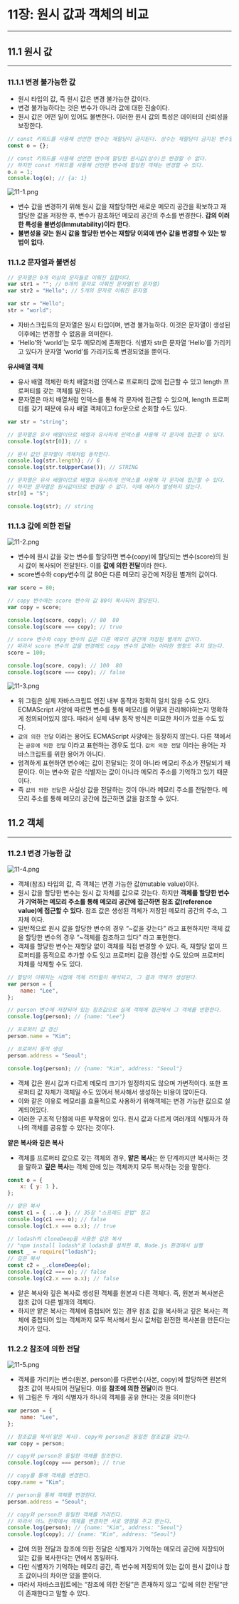 # 11장: 원시 값과 객체의 비교

---

## 11.1 원시 값

---

### 11.1.1 변경 불가능한 값

-   원시 타입의 값, 즉 원시 값은 변경 불가능한 값이다.
-   변경 불가능하다는 것은 변수가 아니라 값에 대한 진술이다.
-   원시 값은 어떤 일이 있어도 불변한다. 이러한 원시 값의 특성은 데이터의 신뢰성을 보장한다.

```jsx
// const 키워드를 사용해 선언한 변수는 재할당이 금지된다. 상수는 재할당이 금지된 변수일 뿐이다.
const o = {};

// const 키워드를 사용해 선언한 변수에 할당한 원시값(상수)은 변경할 수 없다.
// 하지만 const 키워드를 사용해 선언한 변수에 할당한 객체는 변경할 수 있다.
o.a = 1;
console.log(o); // {a: 1}
```

![11-1.png](/jaewonee/screenshot/11-1.png)

-   변수 값을 변경하기 위해 원시 값을 재할당하면 새로운 메모리 공간을 확보하고 재할당한 값을 저장한 후, 변수가 참조하던 메모리 공간의 주소를 변경한다. **갑의 이러한 특성을 불변성(Immutability)이라 한다.**
-   **불변성을 갖는 원시 값을 할당한 변수는 재할당 이외에 변수 값을 변경할 수 있는 방법이 없다.**

### 11.1.2 문자열과 불변성

```jsx
// 문자열은 0개 이상의 문자들로 이뤄진 집합이다.
var str1 = ""; // 0개의 문자로 이뤄진 문자열(빈 문자열)
var str2 = "Hello"; // 5개의 문자로 이뤄진 문자열

var str = "Hello";
str = "world";
```

-   자바스크립트의 문자열은 원시 타입이며, 변경 불가능하다. 이것은 문자열이 생성된 이후에는 변경할 수 없음을 의미한다.
-   ‘Hello’와 ‘world’는 모두 메모리에 존재한다. 식별자 str은 문자열 ‘Hello’를 가리키고 있다가 문자열 ‘world’를 가리키도록 변경되었을 뿐이다.

**유사배열 객체**

-   유사 배열 객체란 마치 배열처럼 인덱스로 프로퍼티 값에 접근할 수 있고 length 프로퍼티를 갖는 객체를 말한다.
-   문자열은 마치 배열처럼 인덱스를 통해 각 문자에 접근할 수 있으며, length 프로퍼티를 갖기 때문에 유사 배열 객체이고 for문으로 순회할 수도 있다.

```jsx
var str = "string";

// 문자열은 유사 배열이므로 배열과 유사하게 인덱스를 사용해 각 문자에 접근할 수 있다.
console.log(str[0]); // s

// 원시 값인 문자열이 객체처럼 동작한다.
console.log(str.length); // 6
console.log(str.toUpperCase()); // STRING

// 문자열은 유사 배열이므로 배열과 유사하게 인덱스를 사용해 각 문자에 접근할 수 있다.
// 하지만 문자열은 원시값이므로 변경할 수 없다. 이때 에러가 발생하지 않는다.
str[0] = "S";

console.log(str); // string
```

### 11.1.3 값에 의한 전달

![11-2.png](/jaewonee/screenshot/11-2.png)

-   변수에 원시 값을 갖는 변수를 할당하면 변수(copy)에 할당되는 변수(score)의 원시 값이 복사되어 전달된다. 이를 **값에 의한 전달**이라 한다.
-   score변수와 copy변수의 값 80은 다른 메모리 공간에 저장된 별개의 값이다.

```jsx
var score = 80;

// copy 변수에는 score 변수의 값 80이 복사되어 할당된다.
var copy = score;

console.log(score, copy); // 80  80
console.log(score === copy); // true

// score 변수와 copy 변수의 값은 다른 메모리 공간에 저장된 별개의 값이다.
// 따라서 score 변수의 값을 변경해도 copy 변수의 값에는 어떠한 영향도 주지 않는다.
score = 100;

console.log(score, copy); // 100  80
console.log(score === copy); // false
```

![11-3.png](/jaewonee/screenshot/11-3.png)

-   위 그림은 실제 자바스크립트 엔진 내부 동작과 정확히 일치 않을 수도 있다. ECMAScript 사양에 따르면 변수를 통해 메모리를 어떻게 관리해야하는지 명확하게 정의되어있지 않다. 따라서 실제 내부 동작 방식은 미묘한 차이가 있을 수도 있다.
-   `값의 의한 전달` 이라는 용어도 ECMAScript 사양에는 등장하지 않는다. 다른 책에서는 `공유에 의한 전달` 이라고 표현하는 경우도 있다. `값의 의한 전달` 이라는 용어는 자바스크립트를 위한 용어가 아니다.
-   엄격하게 표현하면 변수에는 값이 전달되는 것이 아니라 메모리 주소가 전달되기 때문이다. 이는 변수와 같은 식별자는 값이 아니라 메모리 주소를 기억하고 있기 때문이다.
-   즉 `값의 의한 전달`은 사실상 값을 전달하는 것이 아니라 메모리 주소를 전달한다. 메모리 주소를 통해 메모리 공간에 접근하면 값을 참조할 수 있다.

## 11.2 객체

---

### 11.2.1 변경 가능한 값

![11-4.png](/jaewonee/screenshot/11-4.png)

-   객체(참조) 타입의 값, 즉 객체는 변경 가능한 값(mutable value)이다.
-   원시 값을 할당한 변수는 원시 값 자체를 값으로 갖는다. 하지만 **객체를 할당한 변수가 기억하는 메모리 주소를 통해 메모리 공간에 접근하면 참조 값(reference value)에 접근할 수 있다.** 참조 값은 생성된 객체가 저장된 메모리 공간의 주소, 그 자체 이다.
-   일반적으로 원시 값을 할당한 변수의 경우 “~값을 갖는다” 라고 표현하지만 객체 값을 할당한 변수의 경우 “~객체를 참조하고 있다” 라고 표현한다.
-   객체를 할당한 변수는 재할당 없이 객체를 직접 변경할 수 있다. 즉, 재할당 없이 프로퍼티를 동적으로 추가할 수도 잇고 프로퍼티 값을 갱신할 수도 있으며 프로퍼티 자체를 삭제할 수도 있다.

```jsx
// 할당이 이뤄지는 시점에 객체 리터럴이 해석되고, 그 결과 객체가 생성된다.
var person = {
    name: "Lee",
};

// person 변수에 저장되어 있는 참조값으로 실제 객체에 접근해서 그 객체를 반환한다.
console.log(person); // {name: "Lee"}

// 프로퍼티 값 갱신
person.name = "Kim";

// 프로퍼티 동적 생성
person.address = "Seoul";

console.log(person); // {name: "Kim", address: "Seoul"}
```

-   객체 값은 원시 값과 다르게 메모리 크기가 일정하지도 않으며 가변적이다. 또한 프로퍼티 값 자체가 객체일 수도 있어서 복사해서 생성하는 비용이 많이든다.
-   이와 같은 이유로 메모리를 효율적으로 사용하기 위해객체는 변경 가능한 값으로 설계되어있다.
-   이러한 구조적 단점에 따른 부작용이 있다. 원시 값과 다르게 여러개의 식별자가 하나의 객체를 공유할 수 있다는 것이다.

**얕은 복사와 깊은 복사**

-   객체를 프로퍼티 값으로 갖는 객체의 경우, **얕은 복사**는 한 단계까지만 복사하는 것을 말하고 **깊은 복사**는 객체 안에 있는 객체까지 모두 복사하는 것을 말한다.

```jsx
const o = {
    x: { y: 1 },
};

// 얕은 복사
const c1 = { ...o }; // 35장 "스프레드 문법" 참고
console.log(c1 === o); // false
console.log(c1.x === o.x); // true

// lodash의 cloneDeep을 사용한 깊은 복사
// "npm install lodash"로 lodash를 설치한 후, Node.js 환경에서 실행
const _ = require("lodash");
// 깊은 복사
const c2 = _.cloneDeep(o);
console.log(c2 === o); // false
console.log(c2.x === o.x); // false
```

-   앝은 복사와 깊은 복사로 생성된 객체를 원본과 다른 객체다. 즉, 원본과 복사본은 참조 값이 다른 별개의 객체다.
-   하지만 얕은 복사는 객체에 중첩되어 있는 경우 참조 값을 복사하고 깊은 복사는 객체에 중첩되어 있는 객체까지 모두 복사해서 원시 값처럼 완전한 복사본을 만든다는 차이가 있다.

### 11.2.2 참조에 의한 전달

![11-5.png](/jaewonee/screenshot/11-5.png)

-   객체를 가리키는 변수(원본, person)를 다른변수(사본, copy)에 할당하면 원본의 참조 값이 복사되어 전달된다. 이를 **참조에 의한 전달**이라 한다.
-   위 그림은 두 개의 식별자가 하나의 객체를 공유 한다는 것을 의미한다

```jsx
var person = {
    name: "Lee",
};

// 참조값을 복사(얕은 복사). copy와 person은 동일한 참조값을 갖는다.
var copy = person;

// copy와 person은 동일한 객체를 참조한다.
console.log(copy === person); // true

// copy를 통해 객체를 변경한다.
copy.name = "Kim";

// person을 통해 객체를 변경한다.
person.address = "Seoul";

// copy와 person은 동일한 객체를 가리킨다.
// 따라서 어느 한쪽에서 객체를 변경하면 서로 영향을 주고 받는다.
console.log(person); // {name: "Kim", address: "Seoul"}
console.log(copy); // {name: "Kim", address: "Seoul"}
```

-   값에 의한 전달과 참조에 의한 전달은 식별자가 기억하는 메모리 공간에 저장되어 있는 값을 복사한다는 면에서 동일하다.
-   다만 식별자가 기억하는 메모리 공간, 즉 변수에 저장되어 있는 값이 원시 값이냐 참조 값이나의 차이만 있을 뿐이다.
-   따라서 자바스크립트에는 “참조에 의한 전달”은 존재하지 않고 “값에 의한 전달”만이 존재한다고 말할 수 있다.
